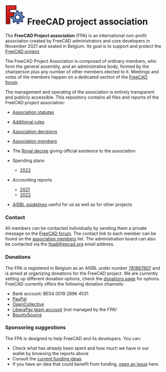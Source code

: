 # <img src="images/freecad.svg" style="zoom:50%;" /> FreeCAD project association



The **FreeCAD Project association** (FPA) is an international non-profit association created by FreeCAD administrators and core developers in November 2021 and seated in Belgium. Its goal is to support and protect the [FreeCAD project](https://freecad.org). 

The FreeCAD Project Association is composed of ordinary members, who form the general assembly, and an administrative body,  formed by the chairperson plus any number of other members elected to it. Meetings and votes of the members happen on a dedicated section of the [FreeCAD forum](https://forum.freecad.org).

The management and operating of the association is entirely transparent and publicly accessible. This repository contains all files and reports of the FreeCAD project association:

* [Association statutes](statutes.md)
* [Additional rules](rules.md)
* [Association decisions](decisions.md)
* [Association members](roster.md)
* The [Royal decree](royal_decree.pdf) giving official existence to the association
* Spending plans
    * [2022](budgets/2022.md)

* Accounting reports
    * [2021](reports/2021.md)
    * [2022](reports/2022.md)
* [AISBL guidelines](aisbl_guide.md) useful for us as well as for other projects



### Contact

All members can be contacted individually by sending them a private message on the [FreeCAD forum](https://forum.freecad.org). The contact link to each member can be found on the [association members](roster.md) list. The administration board can also be contacted via the [fpa@freecad.org](mailto:fpa@freecad.org) email address. 



### Donations

The FPA is registered in Belgium as an AISBL under number [781867807](https://kbopub.economie.fgov.be/kbopub/toonondernemingps.html?lang=en&ondernemingsnummer=781867807) and is aimed at organizing donations for the FreeCAD project. We are currently setting up different donation options, check the [donations page](https://wiki.freecadweb.org/Donate) for options. FreeCAD currently offers the following donation channels:

* Bank account: BE04 0019 2896 4531
* [PayPal](https://www.paypal.com/donate/?hosted_button_id=M3Z8BGW6DB69Q)
* [OpenCollective](https://opencollective.com/freecad)
* [LiberaPay team account](https://liberapay.com/FreeCAD/) (not managed by the FPA)
* [BountySource](https://salt.bountysource.com/teams/freecad)



### Sponsoring suggestions

The FPA is designed to help FreeCAD and its developers. You can:

* Check what has already been spent and how much we have in our wallet by browsing the reports above
* Consult the [current funding ideas](https://github.com/FreeCAD/FPA/issues)
* If you have an idea that could benefit from funding, [open an issue](https://github.com/FreeCAD/FPA/issues) here.
